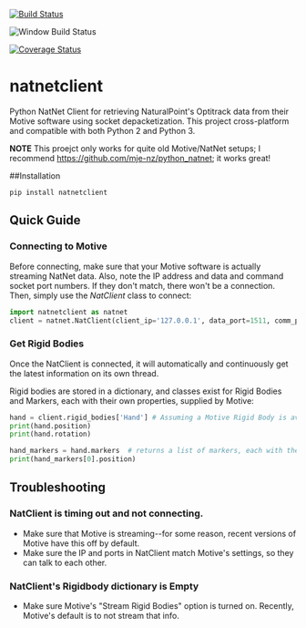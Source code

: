 [![Build Status](https://travis-ci.org/neuroneuro15/natnetclient.svg?branch=master)](https://travis-ci.org/neuroneuro15/natnetclient)

![Window Build Status](https://ci.appveyor.com/api/projects/status/github/neuroneuro15/natnetclient?svg=True)

[![Coverage Status](https://coveralls.io/repos/github/neuroneuro15/natnetclient/badge.svg?branch=master)](https://coveralls.io/github/neuroneuro15/natnetclient?branch=master)

# natnetclient
Python NatNet Client for retrieving NaturalPoint's Optitrack data from their Motive software using socket depacketization. This project cross-platform and compatible with both Python 2 and Python 3.

**NOTE** This proejct only works for quite old Motive/NatNet setups; I recommend https://github.com/mje-nz/python_natnet; it works great!

##Installation

```
pip install natnetclient
```

## Quick Guide

### Connecting to Motive

Before connecting, make sure that your Motive software is actually streaming NatNet data.  Also, note the IP address and data and command
socket port numbers.  If they don't match, there won't be a connection.  Then, simply use the *NatClient* class to connect:

```python
import natnetclient as natnet
client = natnet.NatClient(client_ip='127.0.0.1', data_port=1511, comm_port=1510)
```

### Get Rigid Bodies

Once the NatClient is connected, it will automatically and continuously get the latest information on its own thread.

Rigid bodies are stored in a dictionary, and classes exist for Rigid Bodies and Markers, each with their own properties, supplied by Motive:

```python
hand = client.rigid_bodies['Hand'] # Assuming a Motive Rigid Body is available that you named "Hand"
print(hand.position)
print(hand.rotation)

hand_markers = hand.markers  # returns a list of markers, each with their own properties
print(hand_markers[0].position)
```

## Troubleshooting

### NatClient is timing out and not connecting.

  - Make sure that Motive is streaming--for some reason, recent versions of Motive have this off by default.
  - Make sure the IP and ports in NatClient match Motive's settings, so they can talk to each other.

### NatClient's Rigidbody dictionary is Empty

  - Make sure Motive's "Stream Rigid Bodies" option is turned on.  Recently, Motive's default is to not stream that info.

